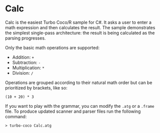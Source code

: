# Calc

Calc is the easiest Turbo Coco/R sample for C#.
It asks a user to enter a math expression and then calculates the result.
The sample demonstrates the simplest single-pass architecture: the result is being calculated as the parsing progresses.

Only the basic math operations are supported:

- Addition: `+`
- Subtraction: `-`
- Multiplication: `*`
- Division: `/`

Operations are grouped according to their natural math order but can be prioritized by brackets, like so:

```
(10 + 20) * 3
```

If you want to play with the grammar, you can modify the `.atg` or a `.frame` file.
To produce updated scanner and parser files run the following command:

```
> turbo-coco Calc.atg
```
